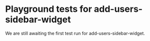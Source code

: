# Playground tests for add-users-sidebar-widget
We are still awaiting the first test run for add-users-sidebar-widget.
